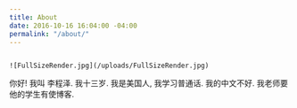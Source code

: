 ```yaml
---
title: About
date: 2016-10-16 16:04:00 -04:00
permalink: "/about/"
---
```


                                                                                                         ![FullSizeRender.jpg](/uploads/FullSizeRender.jpg)
你好! 我叫 李程泽. 我十三岁. 我是美国人, 我学习普通话. 我的中文不好. 我老师要他的学生有使博客.